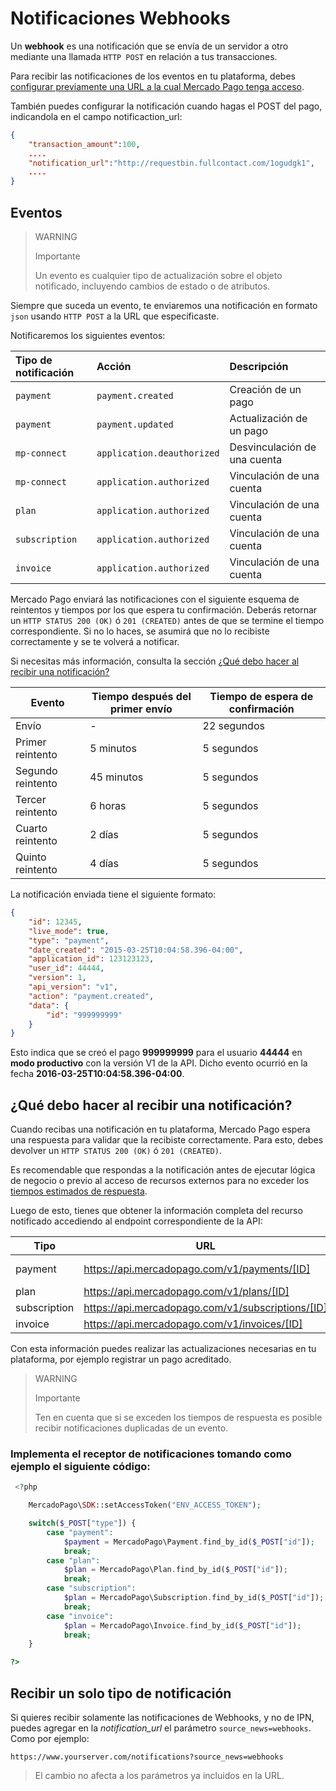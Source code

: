 # Notificaciones Webhooks

Un **webhook** es una notificación que se envía de un servidor a otro mediante una llamada `HTTP POST` en relación a tus transacciones.

Para recibir las notificaciones de los eventos en tu plataforma, debes [configurar previamente una URL a la cual Mercado Pago tenga acceso](https://www.mercadopago.com/mla/account/webhooks).

También puedes configurar la notificación cuando hagas el POST del pago, indicandola en el campo notificaction_url:

```json
{
	"transaction_amount":100,
	....
	"notification_url":"http://requestbin.fullcontact.com/1ogudgk1",
    ....
}
```


## Eventos

> WARNING
>
> Importante
>
> Un evento es cualquier tipo de actualización sobre el objeto notificado, incluyendo cambios de estado o de atributos.

Siempre que suceda un evento, te enviaremos una notificación en formato `json` usando `HTTP POST` a la URL que especificaste.

Notificaremos los siguientes eventos:

| Tipo de notificación | Acción | Descripción |
| :--- | :--- | :--- |
| `payment` | `payment.created` | Creación de un pago |
| `payment` | `payment.updated` | Actualización de un pago |
| `mp-connect` | `application.deauthorized` | Desvinculación de una cuenta |
| `mp-connect` | `application.authorized` | Vinculación de una cuenta |
| `plan` | `application.authorized` | Vinculación de una cuenta |
| `subscription` | `application.authorized` | Vinculación de una cuenta |
| `invoice` | `application.authorized` | Vinculación de una cuenta |

Mercado Pago enviará las notificaciones con el siguiente esquema de reintentos y tiempos por los que espera tu confirmación. Deberás retornar un `HTTP STATUS 200 (OK)` ó `201 (CREATED)` antes de que se termine el tiempo correspondiente. Si no lo haces, se asumirá que no lo recibiste correctamente y se te volverá a notificar.

Si necesitas más información, consulta la sección [¿Qué debo hacer al recibir una notificación?](#bookmark_¿qué_debo_hacer_al_recibir_una_notificación?)

| Evento | Tiempo después del primer envío | Tiempo de espera de confirmación |
| --- | --- | --- |
| Envío | - | 22 segundos |
| Primer reintento | 5 minutos | 5 segundos |
| Segundo reintento | 45 minutos | 5 segundos |
| Tercer reintento | 6 horas | 5 segundos |
| Cuarto reintento | 2 días | 5 segundos |
| Quinto reintento | 4 días | 5 segundos |

La notificación enviada tiene el siguiente formato:

```json
{
    "id": 12345,
    "live_mode": true,
    "type": "payment",
    "date_created": "2015-03-25T10:04:58.396-04:00",
    "application_id": 123123123,
    "user_id": 44444,
    "version": 1,
    "api_version": "v1",
    "action": "payment.created",
    "data": {
        "id": "999999999"
    }
}
```

Esto indica que se creó el pago **999999999** para el usuario **44444** en **modo productivo** con la versión V1 de la API. Dicho evento ocurrió en la fecha **2016-03-25T10:04:58.396-04:00**.


## ¿Qué debo hacer al recibir una notificación?

Cuando recibas una notificación en tu plataforma, Mercado Pago espera una respuesta para validar que la recibiste correctamente. Para esto, debes devolver un `HTTP STATUS 200 (OK)` ó `201 (CREATED)`.

Es recomendable que respondas a la notificación antes de ejecutar lógica de negocio o previo al acceso de recursos externos para no exceder los [tiempos estimados de respuesta](#bookmark_eventos).

Luego de esto, tienes que obtener la información completa del recurso notificado accediendo al endpoint correspondiente de la API:

| Tipo | URL | Documentación |
| --- | --- | --- |
| payment | https://api.mercadopago.com/v1/payments/[ID] | [Ver documentación](https://www.mercadopago.com.ar/developers/es/reference/payments/_payments_id/get/) |
| plan | https://api.mercadopago.com/v1/plans/[ID] | - |
| subscription | https://api.mercadopago.com/v1/subscriptions/[ID] | - |
| invoice | https://api.mercadopago.com/v1/invoices/[ID] | - |


Con esta información puedes realizar las actualizaciones necesarias en tu plataforma, por ejemplo registrar un pago acreditado.

> WARNING
>
> Importante
>
> Ten en cuenta que si se exceden los tiempos de respuesta es posible recibir notificaciones duplicadas de un evento.

### Implementa el receptor de notificaciones tomando como ejemplo el siguiente código:

```php
 <?php

    MercadoPago\SDK::setAccessToken("ENV_ACCESS_TOKEN");

    switch($_POST["type"]) {
        case "payment":
            $payment = MercadoPago\Payment.find_by_id($_POST["id"]);
            break;
        case "plan":
            $plan = MercadoPago\Plan.find_by_id($_POST["id"]);
            break;
        case "subscription":
            $plan = MercadoPago\Subscription.find_by_id($_POST["id"]);
            break;
        case "invoice":
            $plan = MercadoPago\Invoice.find_by_id($_POST["id"]);
            break;
    }

?>
```

## Recibir un solo tipo de notificación

Si quieres recibir solamente las notificaciones de Webhooks, y no de IPN, puedes agregar en la *notification_url* el parámetro `source_news=webhooks`. Como por ejemplo:

`https://www.yourserver.com/notifications?source_news=webhooks`

> El cambio no afecta a los parámetros ya incluidos en la URL.
